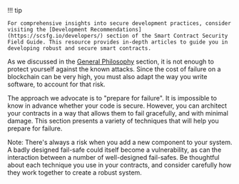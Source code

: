 !!! tip

    For comprehensive insights into secure development practices, consider visiting the [Development Recommendations](https://scsfg.io/developers/) section of the Smart Contract Security Field Guide. This resource provides in-depth articles to guide you in developing robust and secure smart contracts.

As we discussed in the [General Philosophy](../../general-philosophy/index.md) section, it is not enough to
protect yourself against the known attacks. Since the cost of failure on a blockchain can be very
high, you must also adapt the way you write software, to account for that risk.

The approach we advocate is to "prepare for failure". It is impossible to know in advance whether
your code is secure. However, you can architect your contracts in a way that allows them to fail
gracefully, and with minimal damage. This section presents a variety of techniques that will help
you prepare for failure.

Note: There's always a risk when you add a new component to your system. A badly designed fail-safe
could itself become a vulnerability, as can the interaction between a number of well-designed
fail-safes. Be thoughtful about each technique you use in your contracts, and consider carefully
how they work together to create a robust system.
